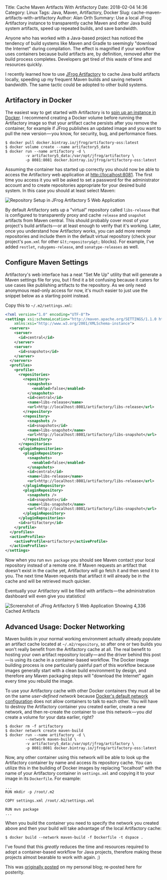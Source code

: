Title: Cache Maven Artifacts With Artifactory
Date: 2018-02-04 14:36
Category: Linux
Tags: Java, Maven, Artifactory, Docker
Slug: cache-maven-artifacts-with-artifactory
Author: Alan Orth
Summary: Use a local JFrog Artifactory instance to transparently cache Maven and other Java build system artifacts, speed up repeated builds, and save bandwidth.

Anyone who has worked with a Java-based project has noticed the tendency of build systems like Maven and Gradle to seemingly "download the Internet" during compilation. The effect is magnified if your workflow uses containers because build artifacts are, by definition, removed after the build process completes. Developers get tired of this waste of time and resources quickly.

I recently learned how to use [JFrog Artifactory](https://jfrog.com/artifactory/) to cache Java build artifacts locally, speeding up my frequent Maven builds and saving network bandwidth. The same tactic could be adopted to other build systems.

## Artifactory in Docker
The easiest way to get started with Artifactory is to [spin up an instance in Docker](https://www.jfrog.com/confluence/display/RTF/Installing+with+Docker). I recommend creating a Docker volume before running the Artifactory image so that your artifact cache persists after you remove the container, for example if JFrog publishes an updated image and you want to pull the new version — you know, for security, bug, and performance fixes.

```console
$ docker pull docker.bintray.io/jfrog/artifactory-oss:latest
$ docker volume create --name artifactory5_data
$ docker run --name artifactory -d \
         -v artifactory5_data:/var/opt/jfrog/artifactory \
         -p 8081:8081 docker.bintray.io/jfrog/artifactory-oss:latest
```

Assuming the container has started up correctly you should now be able to access the Artifactory web application at [http://localhost:8081](http://localhost:8081). The first time you access it you will be asked to set a password for the administrator account and to create repositories appropriate for your desired build system. In this case you should at least select Maven:

![Repository Setup in JFrog Artifactory 5 Web Application]({static}/images/cache-maven-artifacts-with-artifactory/artifactory-create-repositories-1024x571.png)

By default Artifactory sets up a "virtual" repository called `libs-release` that is configured to transparently proxy and cache `release` and `snapshot` artifacts from Maven central. This should probably cover most of your project's build artifacts — or at least enough to verify that it's working. Later, once you understand how Artifactory works, you can add more remote repositories and include them in the default virtual repository (check your project's `pom.xml` for other `&lt;repository&gt;` blocks). For example, I've added `restlet`, `rubygems-release`, and `sonatype-releases` as well.

## Configure Maven Settings
Artifactory's web interface has a neat "Set Me Up" utility that will generate a Maven settings file for you, but I find it a bit confusing because it caters for use cases like publishing artifacts to the repository. As we only need anonymous read-only access for now, it's much easier to just use the snippet below as a starting point instead.

Copy this to `~/.m2/settings.xml`:

```xml
<?xml version="1.0" encoding="UTF-8"?>
<settings xsi:schemaLocation="http://maven.apache.org/SETTINGS/1.1.0 http://maven.apache.org/xsd/settings-1.1.0.xsd" xmlns="http://maven.apache.org/SETTINGS/1.1.0"
    xmlns:xsi="http://www.w3.org/2001/XMLSchema-instance">
  <servers>
    <server>
      <id>central</id>
    </server>
    <server>
      <id>snapshots</id>
    </server>
  </servers>
  <profiles>
    <profile>
      <repositories>
        <repository>
          <snapshots>
            <enabled>false</enabled>
          </snapshots>
          <id>central</id>
          <name>libs-release</name>
          <url>http://localhost:8081/artifactory/libs-release</url>
        </repository>
        <repository>
          <snapshots />
          <id>snapshots</id>
          <name>libs-snapshot</name>
          <url>http://localhost:8081/artifactory/libs-snapshot</url>
        </repository>
      </repositories>
      <pluginRepositories>
        <pluginRepository>
          <snapshots>
            <enabled>false</enabled>
          </snapshots>
          <id>central</id>
          <name>libs-release</name>
          <url>http://localhost:8081/artifactory/libs-release</url>
        </pluginRepository>
        <pluginRepository>
          <snapshots />
          <id>snapshots</id>
          <name>libs-snapshot</name>
          <url>http://localhost:8081/artifactory/libs-snapshot</url>
        </pluginRepository>
      </pluginRepositories>
      <id>artifactory</id>
    </profile>
  </profiles>
  <activeProfiles>
    <activeProfile>artifactory</activeProfile>
  </activeProfiles>
</settings>
```

Now when you run `mvn package` you should see Maven contact your local repository instead of a remote one. If Maven requests an artifact that doesn't exist in the cache yet, Artifactory will go fetch it and then send it to you. The next time Maven requests that artifact it will already be in the cache and will be retrieved much quicker.

Eventually your Artifactory will be filled with artifacts — the administration dashboard will even give you statistics!

![Screenshot of JFrog Artifactory 5 Web Application Showing 4,336 Cached Artifacts]({static}/images/cache-maven-artifacts-with-artifactory/artifactory-artifacts-1024x571.png)

## Advanced Usage: Docker Networking
Maven builds in your normal working environment actually already populate an artifact cache located at `~/.m2/repository`, so after one or two builds you won't really benefit from the Artifactory cache at all. The real benefit to hosting your own artifact repository locally — and the driver behind this post — is using its cache in a container-based workflow. The Docker image building process is one particularly painful part of this workflow because images generally start with a clean build environment by design, and therefore any Maven packaging steps will "download the Internet" again every time you rebuild the image.

To use your Artifactory cache with other Docker containers they must all be on the same *user-defined network* because [Docker's default network configuration](https://docs.docker.com/engine/userguide/networking/) does not allow containers to talk to each other. You will have to destroy the Artifactory container you created earlier, create a new network, and then re-create the container to use this network — you *did* create a volume for your data earlier, right?

```console
$ docker rm -f artifactory
$ docker network create maven-build
$ docker run --name artifactory -d \
         --network maven-build \
         -v artifactory5_data:/var/opt/jfrog/artifactory \
         -p 8081:8081 docker.bintray.io/jfrog/artifactory-oss:latest
```

Now, any other container using this network will be able to look up the Artifactory container by name and access its repository cache. You can utilize this in the building of Docker images by replacing "localhost" with the name of your Artifactory container in `settings.xml` and copying it to your image in its `Dockerfile`. For example:

```
...
RUN mkdir -p /root/.m2

COPY settings.xml /root/.m2/settings.xml

RUN mvn package
...
```

When you build the container you need to specify the network you created above and then your build will take advantage of the local Artifactory cache:

```console
$ docker build --network maven-build -f Dockerfile -t dspace .
```

I've found that this *greatly* reduces the time and resources required to adopt a container-based workflow for Java projects, therefore making these projects almost bearable to work with again. ;)

This was [originally posted](https://mjanja.ch/2018/02/cache-maven-artifacts-with-artifactory/) on my personal blog; re-posted here for posterity.
